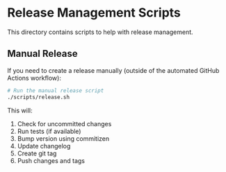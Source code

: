 # Release Management Scripts

This directory contains scripts to help with release management.

## Manual Release

If you need to create a release manually (outside of the automated GitHub Actions workflow):

```bash
# Run the manual release script
./scripts/release.sh
```

This will:
1. Check for uncommitted changes
2. Run tests (if available)
3. Bump version using commitizen
4. Update changelog
5. Create git tag
6. Push changes and tags
